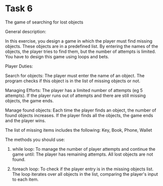 # Task 6

The game of searching for lost objects

General description:

In this exercise, you design a game in which the player must find missing objects. These objects are in a predefined list. By entering the names of the objects, the player tries to find them, but the number of attempts is limited. You have to design this game using loops and bets.

Player Duties:

 Search for objects:
 The player must enter the name of an object.
 The program checks if this object is in the list of missing objects or not.

 Managing Efforts:
 The player has a limited number of attempts (eg 5 attempts).
 If the player runs out of attempts and there are still missing objects, the game ends.

 Manage found objects:
 Each time the player finds an object, the number of found objects increases.
 If the player finds all the objects, the game ends and the player wins.

The list of missing items includes the following:
 Key, Book, Phone, Wallet

The methods you should use:

1. while loop:
 To manage the number of player attempts and continue the game until:
 The player has remaining attempts.
 All lost objects are not found.

2. foreach loop:
 To check if the player entry is in the missing objects list.
 The loop iterates over all objects in the list, comparing the player's input to each item.